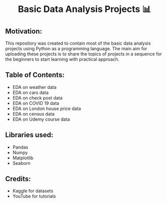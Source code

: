 
<h1 align="center">Basic Data Analysis Projects 📊 </h1>

## Motivation:
This repository was created to contain most of the basic data analysis projects using Python as a programming language. The main aim for uploading these projects is to share the topics of projects in a sequence for the beginners to start learning with practical approach.

## Table of Contents:
- EDA on weather data
- EDA on cars data
- EDA on check post data
- EDA on COVID 19 data
- EDA on London house price data
- EDA on census data
- EDA on Udemy course data

## Libraries used:
- Pandas
- Numpy
- Matplotlib
- Seaborn

## Credits:

- Kaggle for datasets
- YouTube for tutorials 


